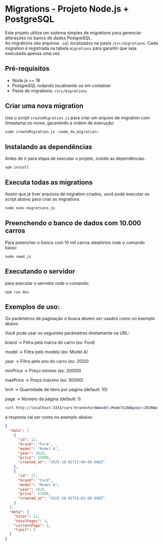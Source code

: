 # Migrations - Projeto Node.js + PostgreSQL

Este projeto utiliza um sistema simples de migrations para gerenciar alterações no banco de dados PostgreSQL.  
As migrations são arquivos `.sql` localizados na pasta `/src/migrations`. Cada migration é registrada na tabela `migrations` para garantir que seja executada apenas uma vez.

## Pré-requisitos

- Node.js >= 18
- PostgreSQL rodando localmente ou em container
- Pasta de migrations: `/src/migrations`

## Criar uma nova migration

Use o script `createMigration.js` para criar um arquivo de migration com timestamp no nome, garantindo a ordem de execução:

```bash
node createMigration.js <nome_da_migration>
```

## Instalando as dependências
Antes de ir para etapa de executar o projeto, instale as dependências.

```
npm install
```

## Executa todas as migrations
Assim que já tiver arquivos de migration criados, você pode executar os script abaixo para criar as migrations

```bash
node exec-migrations.js 
```

## Preenchendo o banco de dados com 10.000 carros
Para preencher o banco com 10 mil carros aleatórios rode o comando baixo:
```
node seed.js
```

## Executando o servidor
para executar o servidor rode o comando:
```
npm run dev
```

## Exemplos de uso:
Os parâmetros de paginação e busca devem ser usados como no exemplo abaixo

Você pode usar os seguintes parâmetros diretamente na URL:

brand → Filtra pela marca do carro (ex: Ford)

model → Filtra pelo modelo (ex: Model A)

year → Filtra pelo ano do carro (ex: 2020)

minPrice → Preço mínimo (ex: 20000)

maxPrice → Preço máximo (ex: 50000)

limit → Quantidade de itens por página (default: 10)

page → Número da página (default: 1)
```sh
curl http://localhost:3333/cars?brand=Ford&model=Model%20A&year=2020&minPrice=20000&maxPrice=50000&limit=5&page=2
```

a resposta vai ser como no exemplo abaixo:
```json
{
  "data": [
    {
      "id": 12,
      "brand": "Ford",
      "model": "Model A",
      "year": 2020,
      "price": 35000,
      "created_at": "2025-10-01T15:00:00.000Z"
    },
    {
      "id": 27,
      "brand": "Ford",
      "model": "Model A",
      "year": 2020,
      "price": 42000,
      "created_at": "2025-10-01T15:01:00.000Z"
    }
  ],
  "meta": {
    "total": 12,
    "totalPages": 3,
    "currentPage": 2,
    "limit": 5
  }
}
```